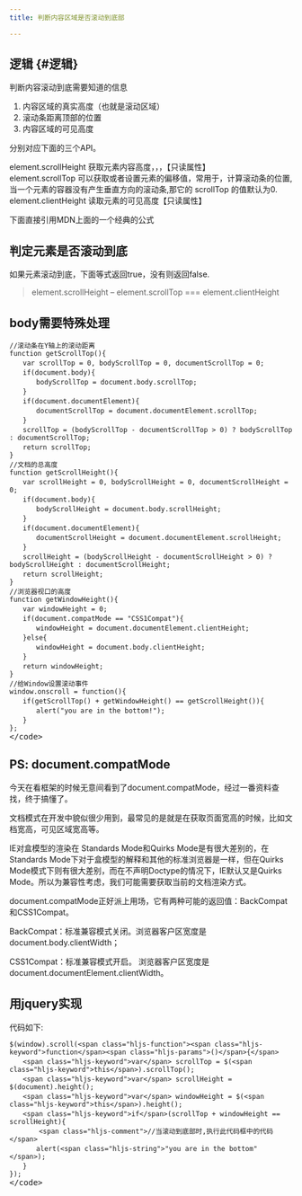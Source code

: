 ```yaml
---
title: 判断内容区域是否滚动到底部

---
```

## 逻辑 {#逻辑}

判断内容滚动到底需要知道的信息

  1. 内容区域的真实高度（也就是滚动区域）
  2. 滚动条距离顶部的位置
  3. 内容区域的可见高度

分别对应下面的三个API。

element.scrollHeight 获取元素内容高度，，，【只读属性】  
element.scrollTop 可以获取或者设置元素的偏移值，常用于，计算滚动条的位置,当一个元素的容器没有产生垂直方向的滚动条,那它的 scrollTop 的值默认为0.  
element.clientHeight 读取元素的可见高度【只读属性】

下面直接引用MDN上面的一个经典的公式

## 判定元素是否滚动到底

如果元素滚动到底，下面等式返回true，没有则返回false.

> element.scrollHeight &#8211; element.scrollTop === element.clientHeight

## body需要特殊处理

<pre class="pure-highlightjs"><code class="">//滚动条在Y轴上的滚动距离
function getScrollTop(){
　　var scrollTop = 0, bodyScrollTop = 0, documentScrollTop = 0;
　　if(document.body){
　　　　bodyScrollTop = document.body.scrollTop;
　　}
　　if(document.documentElement){
　　　　documentScrollTop = document.documentElement.scrollTop;
　　}
　　scrollTop = (bodyScrollTop - documentScrollTop &gt; 0) ? bodyScrollTop : documentScrollTop;
　　return scrollTop;
}
//文档的总高度
function getScrollHeight(){
　　var scrollHeight = 0, bodyScrollHeight = 0, documentScrollHeight = 0;
　　if(document.body){
　　　　bodyScrollHeight = document.body.scrollHeight;
　　}
　　if(document.documentElement){
　　　　documentScrollHeight = document.documentElement.scrollHeight;
　　}
　　scrollHeight = (bodyScrollHeight - documentScrollHeight &gt; 0) ? bodyScrollHeight : documentScrollHeight;
　　return scrollHeight;
}
//浏览器视口的高度
function getWindowHeight(){
　　var windowHeight = 0;
　　if(document.compatMode == "CSS1Compat"){
　　　　windowHeight = document.documentElement.clientHeight;
　　}else{
　　　　windowHeight = document.body.clientHeight;
　　}
　　return windowHeight;
}
//给Window设置滚动事件
window.onscroll = function(){
　　if(getScrollTop() + getWindowHeight() == getScrollHeight()){
　　　　alert("you are in the bottom!");
　　}
};
</code>&lt;/code></pre>

## PS: document.compatMode

今天在看框架的时候无意间看到了document.compatMode，经过一番资料查找，终于搞懂了。

文档模式在开发中貌似很少用到，最常见的是就是在获取页面宽高的时候，比如文档宽高，可见区域宽高等。

IE对盒模型的渲染在 Standards Mode和Quirks Mode是有很大差别的，在Standards Mode下对于盒模型的解释和其他的标准浏览器是一样，但在Quirks Mode模式下则有很大差别，而在不声明Doctype的情况下，IE默认又是Quirks Mode。所以为兼容性考虑，我们可能需要获取当前的文档渲染方式。

document.compatMode正好派上用场，它有两种可能的返回值：BackCompat和CSS1Compat。

BackCompat：标准兼容模式关闭。浏览器客户区宽度是document.body.clientWidth；

CSS1Compat：标准兼容模式开启。 浏览器客户区宽度是document.documentElement.clientWidth。

## 用jquery实现

代码如下:

<pre class="prettyprint"><code class="language-javascript hljs has-numbering">$(window).scroll(&lt;span class="hljs-function">&lt;span class="hljs-keyword">function&lt;/span>&lt;span class="hljs-params">()&lt;/span>{&lt;/span>
　　&lt;span class="hljs-keyword">var&lt;/span> scrollTop = $(&lt;span class="hljs-keyword">this&lt;/span>).scrollTop();
　　&lt;span class="hljs-keyword">var&lt;/span> scrollHeight = $(document).height();
　　&lt;span class="hljs-keyword">var&lt;/span> windowHeight = $(&lt;span class="hljs-keyword">this&lt;/span>).height();
　　&lt;span class="hljs-keyword">if&lt;/span>(scrollTop + windowHeight == scrollHeight){
    　　&lt;span class="hljs-comment">//当滚动到底部时,执行此代码框中的代码&lt;/span>
　　　　alert(&lt;span class="hljs-string">"you are in the bottom"&lt;/span>);
　　}
});
</code>&lt;/code></pre>
